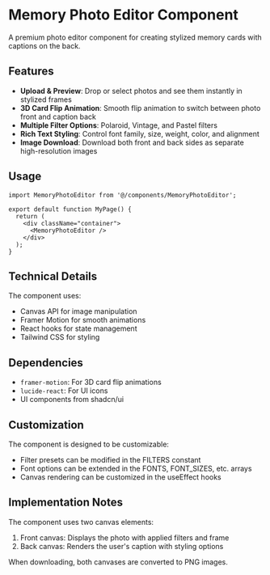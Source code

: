 # Memory Photo Editor Component

A premium photo editor component for creating stylized memory cards with captions on the back.

## Features

- **Upload & Preview**: Drop or select photos and see them instantly in stylized frames
- **3D Card Flip Animation**: Smooth flip animation to switch between photo front and caption back
- **Multiple Filter Options**: Polaroid, Vintage, and Pastel filters
- **Rich Text Styling**: Control font family, size, weight, color, and alignment
- **Image Download**: Download both front and back sides as separate high-resolution images

## Usage

```tsx
import MemoryPhotoEditor from '@/components/MemoryPhotoEditor';

export default function MyPage() {
  return (
    <div className="container">
      <MemoryPhotoEditor />
    </div>
  );
}
```

## Technical Details

The component uses:
- Canvas API for image manipulation
- Framer Motion for smooth animations
- React hooks for state management
- Tailwind CSS for styling

## Dependencies

- `framer-motion`: For 3D card flip animations
- `lucide-react`: For UI icons
- UI components from shadcn/ui

## Customization

The component is designed to be customizable:

- Filter presets can be modified in the FILTERS constant
- Font options can be extended in the FONTS, FONT_SIZES, etc. arrays
- Canvas rendering can be customized in the useEffect hooks

## Implementation Notes

The component uses two canvas elements:
1. Front canvas: Displays the photo with applied filters and frame
2. Back canvas: Renders the user's caption with styling options

When downloading, both canvases are converted to PNG images. 